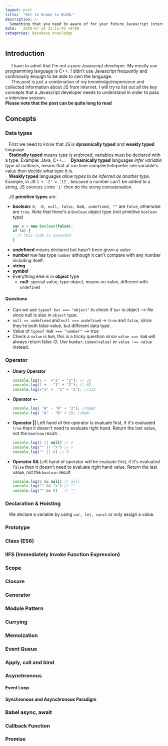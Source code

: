 ```yaml
---
layout: post
title:  "Get to known to NoSQL"
description: >-
  Something that you need to aware of for your future Javascript interview sessions
date:   2020-07-10 21:11:40 +0700
categories: Database Knowledge
---
```

## Introduction

&nbsp;&nbsp;&nbsp;&nbsp;&nbsp;I have to admit that I'm not a pure Javascript developer. My mostly use programming language is C++. I didn't use Javascript frequently and continously enough to be able to own the language.  
&nbsp;&nbsp;&nbsp;&nbsp;&nbsp;This post is just a combination of my knowledge/experience and collected information about JS from internet. I will try to list out all the key concepts that a Javascript developer needs to understand in order to pass a interview session.  
**Please note that the post can be quite long to read**

## Concepts

### Data types
&nbsp;&nbsp;&nbsp;First we need to know that JS is **dynamically typed** and **weakly typed** language.  
&nbsp;&nbsp;&nbsp;**Statically typed** means *type is enforced*, variables must be declared with a type. Example: Java, C++...
&nbsp;&nbsp;&nbsp;**Dynamically typed** languages *infer variable type at runtimes*, means that at run time compiler/intepreter see variable's value then decide what type it is.  
&nbsp;&nbsp;&nbsp;**Weakly typed** languages *allow types to be inferred as another type*. Example, in JS `1 + '2' = '12'`, because a number can't be added to a string, JS coerces `1` into `'1'` then do the string concatenation.

&nbsp;&nbsp;&nbsp;JS **primitive types** are:
- **boolean**: `0, -0, null, false, NaN, undefined, ""` are `false`, otherwise are `true`. *Note* that there's a `Boolean` object type (not primitive `boolean` type)
  ```javascript
  var x = new Boolean(false);
  if (x) {
    // this code is executed
  }
  ``` 
- **undefined** means declared but hasn't been given a value
- **number** `NaN` has type `number` although it can't compare with any number including itself.
- **string**
- **symbol**
- Everything else is in **object** type
  - **null**: special value, type *object*, means no value, different with `undefined`

#### Questions
- Can we use `typeof bar === "object"` to check if `bar` is object --> No since null is also in `object` type.
- `null == undefined` and `null === undefined` -> `true` and `false`, since they're both false value, but different data type.
- Value of `typeof NaN === "number"` --> true
- Check a `value` is `NaN`, this is a tricky question since `value === NaN` will always return false :D. Use `Number.isNan(value)` or `value !== value` instead.

### Operator
- **Unary Operator**
  ```js
  console.log(1 +  +"2" + "2"); // 32
  console.log(1 +  -"1" + "2"); // 02
  console.log(+"1" +  "1" + "2"); //112
  ```
- **Operator +-**
  ```js
  console.log( "A" - "B" + "2"); //NaN2
  console.log( "A" - "B" + 2); //NaN
  ```
- **Operator ||** Left hand of the operator is evaluate first, if it's evaluated `true` then it doesn't need to evaluate right hand. Return the last value, not the `boolean` result.
   ```js
   console.log(2 || null) // 2
   console.log("" || "x") // x
   console.log("" || 0) // 0
   ```
- **Operator &&** Left hand of operator will be evaluate first, if it's evaluated `false` then it doesn't need to evaluate right hand value. Return the last value, not the `boolean` result
  ```js
  console.log(2 && null) // null
  console.log("" && "x") // ""
  console.log("" && 0)   // ""
  ```

### Declaration & Hoisting
&nbsp;&nbsp;&nbsp;We declare a variable by using `var, let, const` or only assign a value.

### Prototype

### Class (ES6)
### IIFS (Immediately Invoke Function Expression)
### Scope
### Closure
### Generator
### Module Pattern
### Currying
### Memoization
### Event Queue
### Apply, call and bind
### Asynchronous
#### Event Loop
#### Synchronous and Asynchronous Paradigm
### Babel async, await
### Callback Function
### Promise

